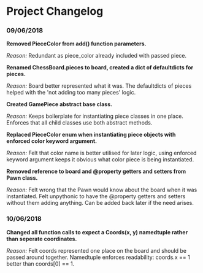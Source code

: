 # Project Changelog

### 09/06/2018

**Removed PieceColor from add() function parameters.**

*Reason:* Redundant as piece_color already included with passed piece.


**Renamed ChessBoard.pieces to board, created a dict of defaultdicts for pieces.**

*Reason:* Board better represented what it was. The defaultdicts of pieces helped with the 'not adding too many pieces' logic.


**Created GamePiece abstract base class.**

*Reason:* Keeps boilerplate for instantiating piece classes in one place. Enforces that all child classes use both abstract methods.


**Replaced PieceColor enum when instantiating piece objects with enforced color keyword argument.**

*Reason:* Felt that color name is better utilised for later logic, using enforced keyword argument keeps it obvious what color piece is being instantiated.


**Removed reference to board and @property getters and setters from Pawn class.**

*Reason:* Felt wrong that the Pawn would know about the board when it was instantiated. Felt unpythonic to have the @property getters and setters without them adding anything. Can be added back later if the need arises. 


### 10/06/2018

**Changed all function calls to expect a Coords(x, y) namedtuple rather than seperate coordinates.**

*Reason:* Felt coords represented one place on the board and should be passed around together. Namedtuple enforces readability: coords.x == 1 better than coords[0] == 1.
